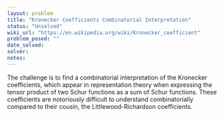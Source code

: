 ```yaml
---
layout: problem
title: "Kronecker Coefficients Combinatorial Interpretation"
status: "Unsolved"
wiki_url: "https://en.wikipedia.org/wiki/Kronecker_coefficient"
problem_posed: ""
date_solved:
solver:
notes:
---
```

The challenge is to find a combinatorial interpretation of the Kronecker coefficients, which appear in representation theory when expressing the tensor product of two Schur functions as a sum of Schur functions. These coefficients are notoriously difficult to understand combinatorially compared to their cousin, the Littlewood-Richardson coefficients.
